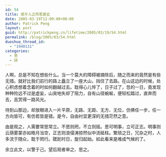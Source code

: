 ```yaml
---
id: 54
title: 感于人之所思甚玄
date: 2005-03-19T12:09:00+00:00
author: Patrick Peng
layout: post
guid: http://patrickpeng.cn/lifetime/2005/03/19/54.html
permalink: /blog/2005/03/54.html
duoshuo_thread_id:
  - "1940131"
categories:
  - 思
  - 詩
---
```

<p>人啊，总是不知在想些什么。当一个莫大的障碍被摘除后，随之而来的竟然是有些无措。就好比我们前行的路上矗立了一座大山，挡住了去路。在山这边的时候，处心积虑想着念着的时如何翻越过去。耽得心儿悴了，日子过了，忽的一日，竟发现种种险远不过是虚妄，山突地失却了阻力，自有山径蜿蜒，便轻松踏过，直奔而去，且赏得一路风光。</p>  <p>待到山那边，却放眼进入一片平原，无路、无距、无方、无位，仿佛任一步，任一方向皆可，有仿若皆是错。是今，自由衬显更深的无措茫然之意。</p>  <p>由是观之，人需要常思常立。不思则罔，不立则摇。思可明事，立可正志。明事则云荫雾蒙亦如皓月当空，正志则浪侵涛掠然似中流砥柱。繁琐之日，冗杂之时，人多流于随众，耽于罔行。蹉跎时日，旋归起始。如此看来是难成气候的了。</p>  <p>余立此文，以警于己。望后观者审之、思之。</p>